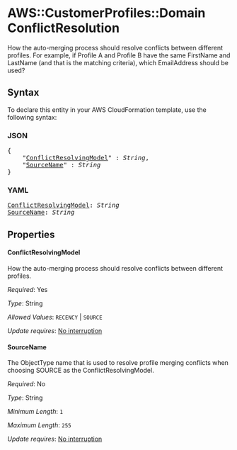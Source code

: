 # AWS::CustomerProfiles::Domain ConflictResolution

How the auto-merging process should resolve conflicts between different profiles. For example, if Profile A and Profile B have the same FirstName and LastName (and that is the matching criteria), which EmailAddress should be used?

## Syntax

To declare this entity in your AWS CloudFormation template, use the following syntax:

### JSON

<pre>
{
    "<a href="#conflictresolvingmodel" title="ConflictResolvingModel">ConflictResolvingModel</a>" : <i>String</i>,
    "<a href="#sourcename" title="SourceName">SourceName</a>" : <i>String</i>
}
</pre>

### YAML

<pre>
<a href="#conflictresolvingmodel" title="ConflictResolvingModel">ConflictResolvingModel</a>: <i>String</i>
<a href="#sourcename" title="SourceName">SourceName</a>: <i>String</i>
</pre>

## Properties

#### ConflictResolvingModel

How the auto-merging process should resolve conflicts between different profiles.

_Required_: Yes

_Type_: String

_Allowed Values_: <code>RECENCY</code> | <code>SOURCE</code>

_Update requires_: [No interruption](https://docs.aws.amazon.com/AWSCloudFormation/latest/UserGuide/using-cfn-updating-stacks-update-behaviors.html#update-no-interrupt)

#### SourceName

The ObjectType name that is used to resolve profile merging conflicts when choosing SOURCE as the ConflictResolvingModel.

_Required_: No

_Type_: String

_Minimum Length_: <code>1</code>

_Maximum Length_: <code>255</code>

_Update requires_: [No interruption](https://docs.aws.amazon.com/AWSCloudFormation/latest/UserGuide/using-cfn-updating-stacks-update-behaviors.html#update-no-interrupt)
